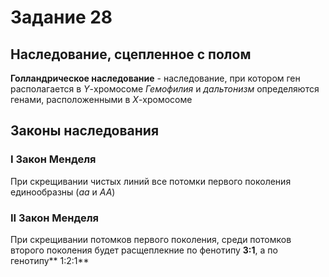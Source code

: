 # Задание 28
## Наследование, сцепленное с полом
**Голландрическое наследование** - наследование, при котором ген располагается в *Y*-хромосоме
*Гемофилия* и *дальтонизм* определяются генами, расположенными в *X*-хромосоме
## Законы наследования
### I Закон Менделя
При скрещивании чистых линий все потомки первого поколения единообразны (*аа* и *АА*)
### II Закон Менделя
При скрещивании потомков первого поколения, среди потомков второго поколения будет расщеплекние по фенотипу **3:1**, а по генотипу** 1:2:1**
